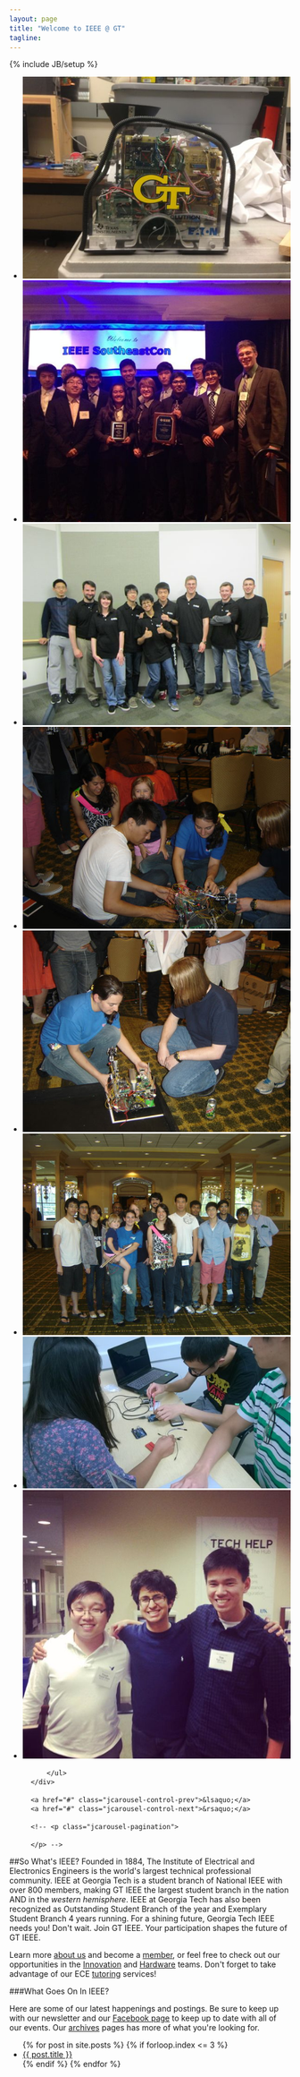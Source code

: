 ```yaml
---
layout: page
title: "Welcome to IEEE @ GT"
tagline: 
---
```

{% include JB/setup %}

<!-- title: "Welcome to IEEE @ Georgia Tech" -->

<div class="wrapper">
  <div class="jcarousel-wrapper">
      <div class="jcarousel">
          <ul>
            <li><img src="assets/images/carousel/first.jpg"/></li>
            <li><img src="assets/images/carousel/second.jpg"/></li>
            <li><img src="assets/images/carousel/third.jpg"/></li>
            <li><img src="assets/images/carousel/fourth.jpg"/></li>
            <li><img src="assets/images/carousel/fifth.jpg"/></li>
            <li><img src="assets/images/carousel/sixth.jpg"/></li>
            <li><img src="assets/images/carousel/seventh.jpg"/></li>
            <li><img src="assets/images/carousel/eighth.jpg"/></li>
            
          </ul>
      </div>

      <a href="#" class="jcarousel-control-prev">&lsaquo;</a>
      <a href="#" class="jcarousel-control-next">&rsaquo;</a>
      
      <!-- <p class="jcarousel-pagination">
          
      </p> -->
  </div>
</div>

##So What's IEEE?
Founded in 1884, The Institute of Electrical and Electronics Engineers is the world's largest technical professional community. IEEE at Georgia Tech is a student branch of National IEEE with over 800 members, making GT IEEE the largest student branch in the nation AND in the <em>western hemisphere</em>. IEEE at Georgia Tech has also been recognized as Outstanding Student Branch of the year and Exemplary Student Branch 4 years running. For a shining future, Georgia Tech IEEE needs you! Don't wait. Join GT IEEE. Your participation shapes the future of GT IEEE.


Learn more [about us](/about.html) and become a [member](/membership.html), or feel free to check out our opportunities in the [Innovation](/innovation.html) and [Hardware](/hardware.html) teams. Don't forget to take advantage of our ECE [tutoring](/tutoring.html) services!

###What Goes On In IEEE?

Here are some of our latest happenings and postings. Be sure to keep up with our newsletter and our [Facebook page](https://www.facebook.com/gtieee?fref=photo) to keep up to date with all of our events. Our [archives](/archives) pages has more of what you're looking for.

<ul class="posts">
  {% for post in site.posts %}
    {% if forloop.index <= 3 %}
    <li><a href="{{ BASE_PATH }}{{ post.url }}">{{ post.title }}</a></li>
    {% endif %}
  {% endfor %}
</ul>